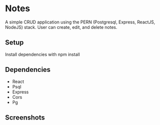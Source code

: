 # Notes

A simple CRUD application using the PERN (Postgresql, Express, ReactJS, NodeJS) stack. User can create, edit, and delete notes. 

## Setup

Install dependencies with npm install

## Dependencies
- React
- Psql
- Express
- Cors
- Pg

## Screenshots

